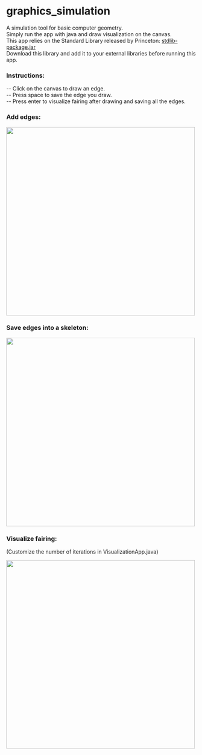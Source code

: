 # graphics_simulation
A simulation tool for basic computer geometry.\
Simply run the app with java and draw visualization on the canvas.\
This app relies on the Standard Library released by Princeton: [stdlib-package.jar](https://introcs.cs.princeton.edu/java/stdlib/stdlib-package.jar)\
Download this library and add it to your external libraries before running this app.

### Instructions:
-- Click on the canvas to draw an edge.\
-- Press space to save the edge you draw.\
-- Press enter to visualize fairing after 
drawing and saving all the edges.

### Add edges:
<img src="https://user-images.githubusercontent.com/31944762/59879481-6d3f5c80-9370-11e9-99e7-9d8d0a9db628.png" width="500" height="500" />

### Save edges into a skeleton:
<img src="https://user-images.githubusercontent.com/31944762/59879881-5e0cde80-9371-11e9-8a63-33522aea538b.png" width="500" height="500" />

### Visualize fairing:
(Customize the number of iterations in VisualizationApp.java)

<img src="https://user-images.githubusercontent.com/31944762/59879961-84327e80-9371-11e9-9fec-b7cafec8fe62.png" width="500" height="500" />
